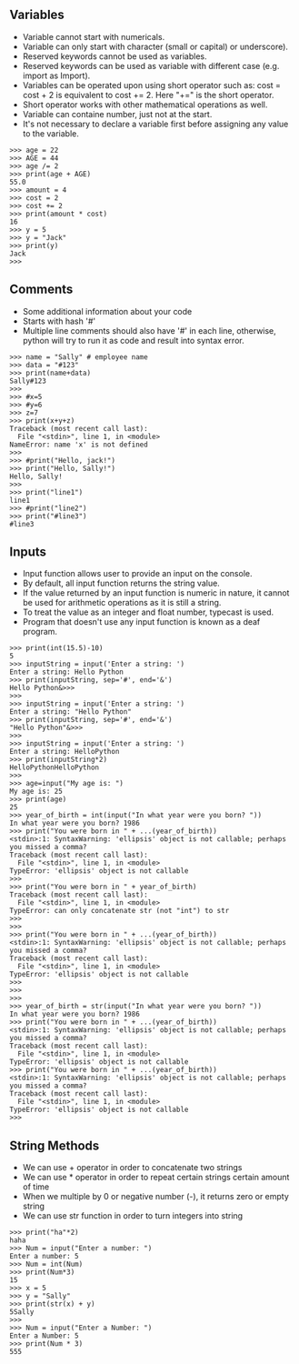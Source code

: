## Variables

- Variable cannot start with numericals.
- Variable can only start with character (small or capital) or underscore).
- Reserved keywords cannot be used as variables.
- Reserved keywords can be used as variable with different case (e.g. import as Import).
- Variables can be operated upon using short operator such as: cost = cost + 2 is equivalent to cost += 2. Here "+=" is the short operator.
- Short operator works with other mathematical operations as well.
- Variable can containe number, just not at the start.
- It's not necessary to declare a variable first before assigning any value to the variable.

```
>>> age = 22
>>> AGE = 44
>>> age /= 2
>>> print(age + AGE)
55.0 
>>> amount = 4
>>> cost = 2
>>> cost += 2
>>> print(amount * cost)
16
>>> y = 5
>>> y = "Jack"
>>> print(y)
Jack
>>> 
```

## Comments

- Some additional information about your code
- Starts with hash '#'
- Multiple line comments should also have '#' in each line, otherwise, python will try to run it as code and result into syntax error.

```
>>> name = "Sally" # employee name
>>> data = "#123"
>>> print(name+data)
Sally#123
>>> 
>>> #x=5
>>> #y=6
>>> z=7
>>> print(x+y+z)
Traceback (most recent call last):
  File "<stdin>", line 1, in <module>
NameError: name 'x' is not defined
>>> 
>>> #print("Hello, jack!")
>>> print("Hello, Sally!")
Hello, Sally!
>>> 
>>> print("line1")
line1
>>> #print("line2")
>>> print("#line3")
#line3
```

## Inputs

- Input function allows user to provide an input on the console.
- By default, all input function returns the string value.
- If the value returned by an input function is numeric in nature, it cannot be used for arithmetic operations as it is still a string.
- To treat the value as an integer and float number, typecast is used.
- Program that doesn't use any input function is known as a deaf program.

```
>>> print(int(15.5)-10)
5
>>> inputString = input('Enter a string: ')
Enter a string: Hello Python
>>> print(inputString, sep='#', end='&')
Hello Python&>>> 
>>> 
>>> inputString = input('Enter a string: ')
Enter a string: "Hello Python"
>>> print(inputString, sep='#', end='&')
"Hello Python"&>>> 
>>> 
>>> inputString = input('Enter a string: ')
Enter a string: HelloPython
>>> print(inputString*2)
HelloPythonHelloPython
>>> 
>>> age=input("My age is: ")
My age is: 25
>>> print(age)
25
>>> year_of_birth = int(input("In what year were you born? "))
In what year were you born? 1986
>>> print("You were born in " + ...(year_of_birth))
<stdin>:1: SyntaxWarning: 'ellipsis' object is not callable; perhaps you missed a comma?
Traceback (most recent call last):
  File "<stdin>", line 1, in <module>
TypeError: 'ellipsis' object is not callable
>>> 
>>> print("You were born in " + year_of_birth)
Traceback (most recent call last):
  File "<stdin>", line 1, in <module>
TypeError: can only concatenate str (not "int") to str
>>> 
>>> 
>>> print("You were born in " + ...(year_of_birth))
<stdin>:1: SyntaxWarning: 'ellipsis' object is not callable; perhaps you missed a comma?
Traceback (most recent call last):
  File "<stdin>", line 1, in <module>
TypeError: 'ellipsis' object is not callable
>>> 
>>> 
>>> 
>>> year_of_birth = str(input("In what year were you born? "))
In what year were you born? 1986
>>> print("You were born in " + ...(year_of_birth))
<stdin>:1: SyntaxWarning: 'ellipsis' object is not callable; perhaps you missed a comma?
Traceback (most recent call last):
  File "<stdin>", line 1, in <module>
TypeError: 'ellipsis' object is not callable
>>> print("You were born in " + ...(year_of_birth))
<stdin>:1: SyntaxWarning: 'ellipsis' object is not callable; perhaps you missed a comma?
Traceback (most recent call last):
  File "<stdin>", line 1, in <module>
TypeError: 'ellipsis' object is not callable
>>> 
```

## String Methods

- We can use + operator in order to concatenate two strings
- We can use * operator in order to repeat certain strings certain amount of time
- When we multiple by 0 or negative number (-), it returns zero or empty string
- We can use str function in order to turn integers into string

```
>>> print("ha"*2)
haha
>>> Num = input("Enter a number: ")
Enter a number: 5
>>> Num = int(Num)
>>> print(Num*3)
15
>>> x = 5
>>> y = "Sally"
>>> print(str(x) + y)
5Sally
>>> 
>>> Num = input("Enter a Number: ")
Enter a Number: 5
>>> print(Num * 3)
555
```
